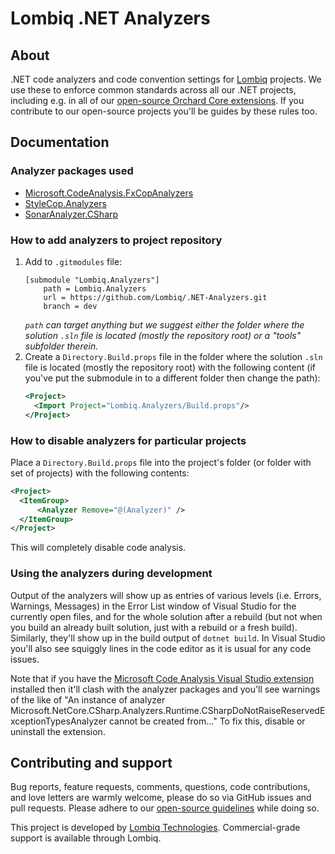 # Lombiq .NET Analyzers



## About

.NET code analyzers and code convention settings for [Lombiq](https://lombiq.com) projects. We use these to enforce common standards across all our .NET projects, including e.g. in all of our [open-source Orchard Core extensions](https://github.com/Lombiq/Open-Source-Orchard-Core-Extensions). If you contribute to our open-source projects you'll be guides by these rules too.


## Documentation

### Analyzer packages used

- [Microsoft.CodeAnalysis.FxCopAnalyzers](https://www.nuget.org/packages/Microsoft.CodeAnalysis.FxCopAnalyzers/)
- [StyleCop.Analyzers](https://www.nuget.org/packages/StyleCop.Analyzers/)
- [SonarAnalyzer.CSharp](https://www.nuget.org/packages/SonarAnalyzer.CSharp/)

### How to add analyzers to project repository

1. Add to `.gitmodules` file:
   ```
   [submodule "Lombiq.Analyzers"]
       path = Lombiq.Analyzers
       url = https://github.com/Lombiq/.NET-Analyzers.git
       branch = dev
   ```
   *`path` can target anything but we suggest either the folder where the solution `.sln` file is located (mostly the repository root) or a "tools" subfolder therein.*
1. Create a `Directory.Build.props` file in the folder where the solution `.sln` file is located (mostly the repository root) with the following content (if you've put the submodule in to a different folder then change the path):
   ```xml
   <Project>
     <Import Project="Lombiq.Analyzers/Build.props"/>
   </Project>
   ```


### How to disable analyzers for particular projects

Place a `Directory.Build.props` file into the project's folder (or folder with set of projects) with the following contents:

```xml
<Project>
  <ItemGroup> 
      <Analyzer Remove="@(Analyzer)" /> 
  </ItemGroup>
</Project>
```

This will completely disable code analysis.


### Using the analyzers during development

Output of the analyzers will show up as entries of various levels (i.e. Errors, Warnings, Messages) in the Error List window of Visual Studio for the currently open files, and for the whole solution after a rebuild (but not when you build an already built solution, just with a rebuild or a fresh build). Similarly, they'll show up in the build output of `dotnet build`. In Visual Studio you'll also see squiggly lines in the code editor as it is usual for any code issues.

Note that if you have the [Microsoft Code Analysis Visual Studio extension](https://docs.microsoft.com/en-us/visualstudio/code-quality/install-fxcop-analyzers#vsix) installed then it'll clash with the analyzer packages and you'll see warnings of the like of "An instance of analyzer Microsoft.NetCore.CSharp.Analyzers.Runtime.CSharpDoNotRaiseReservedExceptionTypesAnalyzer cannot be created from..." To fix this, disable or uninstall the extension.

## Contributing and support

Bug reports, feature requests, comments, questions, code contributions, and love letters are warmly welcome, please do so via GitHub issues and pull requests. Please adhere to our [open-source guidelines](https://lombiq.com/open-source-guidelines) while doing so.

This project is developed by [Lombiq Technologies](https://lombiq.com/). Commercial-grade support is available through Lombiq.
